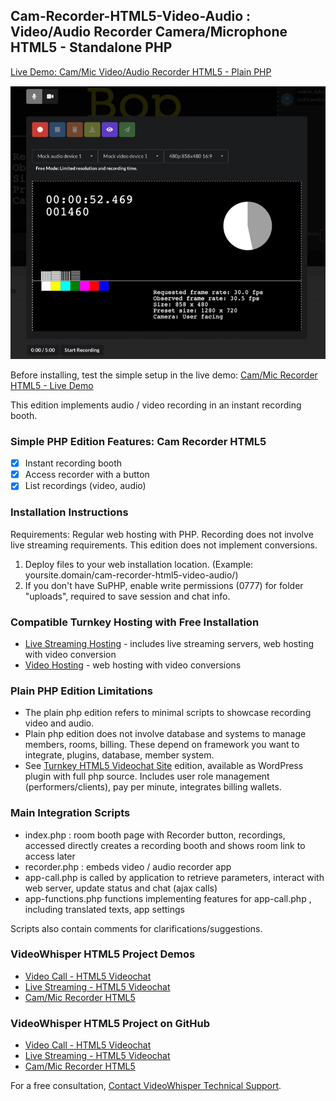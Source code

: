 ## Cam-Recorder-HTML5-Video-Audio : Video/Audio Recorder Camera/Microphone HTML5 - Standalone PHP

[Live Demo: Cam/Mic Video/Audio Recorder HTML5 - Plain PHP](https://demo.videowhisper.com/cam-recorder-html5-video-audio/)

![Cam/Mic Video/Audio Recorder HTML5](/snapshots/h5v-video-recorder.jpg)


Before installing, test the simple setup in the live demo:
[Cam/Mic Recorder HTML5 - Live Demo](https://demo.videowhisper.com/cam-recorder-html5-video-audio/)

This edition implements audio / video recording in an instant recording booth.

### Simple PHP Edition Features: Cam Recorder HTML5
 * [x] Instant recording booth
 * [x] Access recorder with a button
 * [x] List recordings (video, audio)

### Installation Instructions  
Requirements: Regular web hosting with PHP. Recording does not involve live streaming requirements. This edition does not implement conversions.

 1. Deploy files to your web installation location. (Example: yoursite.domain/cam-recorder-html5-video-audio/)
 2. If you don't have SuPHP, enable write permissions (0777) for folder "uploads", required to save session and chat info.

### Compatible Turnkey Hosting with Free Installation
* [Live Streaming Hosting](https://webrtchost.com/hosting-plans/) - includes live streaming servers, web hosting with video conversion
* [Video Hosting](https://videosharevod.com/hosting/) - web hosting with video conversions

### Plain PHP Edition Limitations
 * The plain php edition refers to minimal scripts to showcase recording video and audio. 
 * Plain php edition does not involve database and systems to manage members, rooms, billing. These depend on framework you want to integrate, plugins, database, member system. 
 * See [Turnkey HTML5 Videochat Site](https://paidvideochat.com/html5-videochat/) edition, available as WordPress plugin with full php source. Includes user role management (performers/clients), pay per minute, integrates billing wallets.

### Main Integration Scripts
 * index.php : room booth page with Recorder button, recordings, accessed directly creates a recording booth and shows room link to access later
 * recorder.php : embeds video / audio recorder app
 * app-call.php is called by application to retrieve parameters, interact with web server, update status and chat (ajax calls)
 * app-functions.php functions implementing features for app-call.php , including translated texts, app settings
 
Scripts also contain comments for clarifications/suggestions. 

### VideoWhisper HTML5 Project Demos
 * [Video Call - HTML5 Videochat](https://demo.videowhisper.com/videocall-html5-videochat/)
 * [Live Streaming - HTML5 Videochat](https://demo.videowhisper.com/html5-videochat/)
 * [Cam/Mic Recorder HTML5](https://demo.videowhisper.com/cam-recorder-html5-video-audio/)
 
 ### VideoWhisper HTML5 Project on GitHub
 * [Video Call - HTML5 Videochat](https://github.com/videowhisper/VideoCall-HTML5-Videochat-PHP)
 * [Live Streaming - HTML5 Videochat](https://github.com/videowhisper/HTML5-Videochat-PHP)
 * [Cam/Mic Recorder HTML5](https://github.com/videowhisper/Cam-Recorder-HTML5-Video-Audio)

For a free consultation, [Contact VideoWhisper Technical Support](https://videowhisper.com/tickets_submit.php).